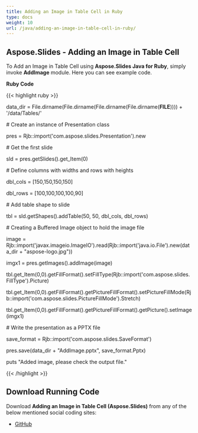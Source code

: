 ```yaml
---
title: Adding an Image in Table Cell in Ruby
type: docs
weight: 10
url: /java/adding-an-image-in-table-cell-in-ruby/
---
```


## **Aspose.Slides - Adding an Image in Table Cell**
To Add an Image in Table Cell using **Aspose.Slides Java for Ruby**, simply invoke **AddImage** module. Here you can see example code.

**Ruby Code**

{{< highlight ruby >}}

 data_dir = File.dirname(File.dirname(File.dirname(File.dirname(__FILE__)))) + '/data/Tables/'



\# Create an instance of Presentation class

pres = Rjb::import('com.aspose.slides.Presentation').new

\# Get the first slide

sld = pres.getSlides().get_Item(0)

\# Define columns with widths and rows with heights

dbl_cols = [150,150,150,150]

dbl_rows = [100,100,100,100,90]

\# Add table shape to slide

tbl = sld.getShapes().addTable(50, 50, dbl_cols, dbl_rows)

\# Creating a Buffered Image object to hold the image file

image = Rjb::import('javax.imageio.ImageIO').read(Rjb::import('java.io.File').new(data_dir + "aspose-logo.jpg"))

imgx1 = pres.getImages().addImage(image)

tbl.get_Item(0,0).getFillFormat().setFillType(Rjb::import('com.aspose.slides.FillType').Picture)

tbl.get_Item(0,0).getFillFormat().getPictureFillFormat().setPictureFillMode(Rjb::import('com.aspose.slides.PictureFillMode').Stretch)

tbl.get_Item(0,0).getFillFormat().getPictureFillFormat().getPicture().setImage(imgx1)

\# Write the presentation as a PPTX file

save_format = Rjb::import('com.aspose.slides.SaveFormat')

pres.save(data_dir + "AddImage.pptx", save_format.Pptx)

puts "Added image, please check the output file."

{{< /highlight >}}
## **Download Running Code**
Download **Adding an Image in Table Cell (Aspose.Slides)** from any of the below mentioned social coding sites:

- [GitHub](https://github.com/aspose-slides/Aspose.Slides-for-Java/blob/master/Plugins/Aspose_Slides_Java_for_Ruby/lib/asposeslidesjava/Tables/addimage.rb)

